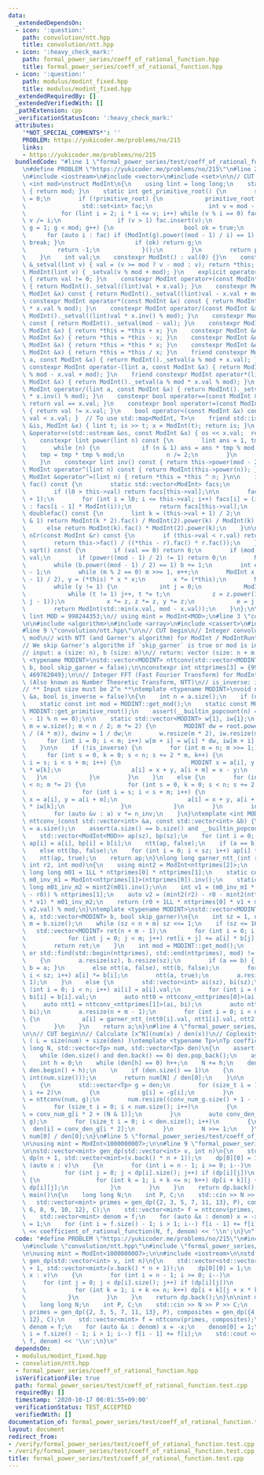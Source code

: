 ```yaml
---
data:
  _extendedDependsOn:
  - icon: ':question:'
    path: convolution/ntt.hpp
    title: convolution/ntt.hpp
  - icon: ':heavy_check_mark:'
    path: formal_power_series/coeff_of_rational_function.hpp
    title: formal_power_series/coeff_of_rational_function.hpp
  - icon: ':question:'
    path: modulus/modint_fixed.hpp
    title: modulus/modint_fixed.hpp
  _extendedRequiredBy: []
  _extendedVerifiedWith: []
  _pathExtension: cpp
  _verificationStatusIcon: ':heavy_check_mark:'
  attributes:
    '*NOT_SPECIAL_COMMENTS*': ''
    PROBLEM: https://yukicoder.me/problems/no/215
    links:
    - https://yukicoder.me/problems/no/215
  bundledCode: "#line 1 \"formal_power_series/test/coeff_of_rational_function.test.cpp\"\
    \n#define PROBLEM \"https://yukicoder.me/problems/no/215\"\n#line 2 \"modulus/modint_fixed.hpp\"\
    \n#include <iostream>\n#include <vector>\n#include <set>\n\n// CUT begin\ntemplate\
    \ <int mod>\nstruct ModInt\n{\n    using lint = long long;\n    static int get_mod()\
    \ { return mod; }\n    static int get_primitive_root() {\n        static int primitive_root\
    \ = 0;\n        if (!primitive_root) {\n            primitive_root = [&](){\n\
    \                std::set<int> fac;\n                int v = mod - 1;\n      \
    \          for (lint i = 2; i * i <= v; i++) while (v % i == 0) fac.insert(i),\
    \ v /= i;\n                if (v > 1) fac.insert(v);\n                for (int\
    \ g = 1; g < mod; g++) {\n                    bool ok = true;\n              \
    \      for (auto i : fac) if (ModInt(g).power((mod - 1) / i) == 1) { ok = false;\
    \ break; }\n                    if (ok) return g;\n                }\n       \
    \         return -1;\n            }();\n        }\n        return primitive_root;\n\
    \    }\n    int val;\n    constexpr ModInt() : val(0) {}\n    constexpr ModInt\
    \ &_setval(lint v) { val = (v >= mod ? v - mod : v); return *this; }\n    constexpr\
    \ ModInt(lint v) { _setval(v % mod + mod); }\n    explicit operator bool() const\
    \ { return val != 0; }\n    constexpr ModInt operator+(const ModInt &x) const\
    \ { return ModInt()._setval((lint)val + x.val); }\n    constexpr ModInt operator-(const\
    \ ModInt &x) const { return ModInt()._setval((lint)val - x.val + mod); }\n   \
    \ constexpr ModInt operator*(const ModInt &x) const { return ModInt()._setval((lint)val\
    \ * x.val % mod); }\n    constexpr ModInt operator/(const ModInt &x) const { return\
    \ ModInt()._setval((lint)val * x.inv() % mod); }\n    constexpr ModInt operator-()\
    \ const { return ModInt()._setval(mod - val); }\n    constexpr ModInt &operator+=(const\
    \ ModInt &x) { return *this = *this + x; }\n    constexpr ModInt &operator-=(const\
    \ ModInt &x) { return *this = *this - x; }\n    constexpr ModInt &operator*=(const\
    \ ModInt &x) { return *this = *this * x; }\n    constexpr ModInt &operator/=(const\
    \ ModInt &x) { return *this = *this / x; }\n    friend constexpr ModInt operator+(lint\
    \ a, const ModInt &x) { return ModInt()._setval(a % mod + x.val); }\n    friend\
    \ constexpr ModInt operator-(lint a, const ModInt &x) { return ModInt()._setval(a\
    \ % mod - x.val + mod); }\n    friend constexpr ModInt operator*(lint a, const\
    \ ModInt &x) { return ModInt()._setval(a % mod * x.val % mod); }\n    friend constexpr\
    \ ModInt operator/(lint a, const ModInt &x) { return ModInt()._setval(a % mod\
    \ * x.inv() % mod); }\n    constexpr bool operator==(const ModInt &x) const {\
    \ return val == x.val; }\n    constexpr bool operator!=(const ModInt &x) const\
    \ { return val != x.val; }\n    bool operator<(const ModInt &x) const { return\
    \ val < x.val; }  // To use std::map<ModInt, T>\n    friend std::istream &operator>>(std::istream\
    \ &is, ModInt &x) { lint t; is >> t; x = ModInt(t); return is; }\n    friend std::ostream\
    \ &operator<<(std::ostream &os, const ModInt &x) { os << x.val;  return os; }\n\
    \    constexpr lint power(lint n) const {\n        lint ans = 1, tmp = this->val;\n\
    \        while (n) {\n            if (n & 1) ans = ans * tmp % mod;\n        \
    \    tmp = tmp * tmp % mod;\n            n /= 2;\n        }\n        return ans;\n\
    \    }\n    constexpr lint inv() const { return this->power(mod - 2); }\n    constexpr\
    \ ModInt operator^(lint n) const { return ModInt(this->power(n)); }\n    constexpr\
    \ ModInt &operator^=(lint n) { return *this = *this ^ n; }\n\n    inline ModInt\
    \ fac() const {\n        static std::vector<ModInt> facs;\n        int l0 = facs.size();\n\
    \        if (l0 > this->val) return facs[this->val];\n\n        facs.resize(this->val\
    \ + 1);\n        for (int i = l0; i <= this->val; i++) facs[i] = (i == 0 ? ModInt(1)\
    \ : facs[i - 1] * ModInt(i));\n        return facs[this->val];\n    }\n\n    ModInt\
    \ doublefac() const {\n        lint k = (this->val + 1) / 2;\n        if (this->val\
    \ & 1) return ModInt(k * 2).fac() / ModInt(2).power(k) / ModInt(k).fac();\n  \
    \      else return ModInt(k).fac() * ModInt(2).power(k);\n    }\n\n    ModInt\
    \ nCr(const ModInt &r) const {\n        if (this->val < r.val) return ModInt(0);\n\
    \        return this->fac() / ((*this - r).fac() * r.fac());\n    }\n\n    ModInt\
    \ sqrt() const {\n        if (val == 0) return 0;\n        if (mod == 2) return\
    \ val;\n        if (power((mod - 1) / 2) != 1) return 0;\n        ModInt b = 1;\n\
    \        while (b.power((mod - 1) / 2) == 1) b += 1;\n        int e = 0, m = mod\
    \ - 1;\n        while (m % 2 == 0) m >>= 1, e++;\n        ModInt x = power((m\
    \ - 1) / 2), y = (*this) * x * x;\n        x *= (*this);\n        ModInt z = b.power(m);\n\
    \        while (y != 1) {\n            int j = 0;\n            ModInt t = y;\n\
    \            while (t != 1) j++, t *= t;\n            z = z.power(1LL << (e -\
    \ j - 1));\n            x *= z, z *= z, y *= z;\n            e = j;\n        }\n\
    \        return ModInt(std::min(x.val, mod - x.val));\n    }\n};\n\n// constexpr\
    \ lint MOD = 998244353;\n// using mint = ModInt<MOD>;\n#line 3 \"convolution/ntt.hpp\"\
    \n\n#include <algorithm>\n#include <array>\n#include <cassert>\n#include <tuple>\n\
    #line 9 \"convolution/ntt.hpp\"\n\n// CUT begin\n// Integer convolution for arbitrary\
    \ mod\n// with NTT (and Garner's algorithm) for ModInt / ModIntRuntime class.\n\
    // We skip Garner's algorithm if `skip_garner` is true or mod is in `nttprimes`.\n\
    // input: a (size: n), b (size: m)\n// return: vector (size: n + m - 1)\ntemplate\
    \ <typename MODINT>\nstd::vector<MODINT> nttconv(std::vector<MODINT> a, std::vector<MODINT>\
    \ b, bool skip_garner = false);\n\nconstexpr int nttprimes[3] = {998244353, 167772161,\
    \ 469762049};\n\n// Integer FFT (Fast Fourier Transform) for ModInt class\n//\
    \ (Also known as Number Theoretic Transform, NTT)\n// is_inverse: inverse transform\n\
    // ** Input size must be 2^n **\ntemplate <typename MODINT>\nvoid ntt(std::vector<MODINT>\
    \ &a, bool is_inverse = false)\n{\n    int n = a.size();\n    if (n == 1) return;\n\
    \    static const int mod = MODINT::get_mod();\n    static const MODINT root =\
    \ MODINT::get_primitive_root();\n    assert(__builtin_popcount(n) == 1 and (mod\
    \ - 1) % n == 0);\n\n    static std::vector<MODINT> w{1}, iw{1};\n    for (int\
    \ m = w.size(); m < n / 2; m *= 2) {\n        MODINT dw = root.power((mod - 1)\
    \ / (4 * m)), dwinv = 1 / dw;\n        w.resize(m * 2), iw.resize(m * 2);\n  \
    \      for (int i = 0; i < m; i++) w[m + i] = w[i] * dw, iw[m + i] = iw[i] * dwinv;\n\
    \    }\n\n    if (!is_inverse) {\n        for (int m = n; m >>= 1;) {\n      \
    \      for (int s = 0, k = 0; s < n; s += 2 * m, k++) {\n                for (int\
    \ i = s; i < s + m; i++) {\n                    MODINT x = a[i], y = a[i + m]\
    \ * w[k];\n                    a[i] = x + y, a[i + m] = x - y;\n             \
    \   }\n            }\n        }\n    }\n    else {\n        for (int m = 1; m\
    \ < n; m *= 2) {\n            for (int s = 0, k = 0; s < n; s += 2 * m, k++) {\n\
    \                for (int i = s; i < s + m; i++) {\n                    MODINT\
    \ x = a[i], y = a[i + m];\n                    a[i] = x + y, a[i + m] = (x - y)\
    \ * iw[k];\n                }\n            }\n        }\n        int n_inv = MODINT(n).inv();\n\
    \        for (auto &v : a) v *= n_inv;\n    }\n}\ntemplate <int MOD>\nstd::vector<ModInt<MOD>>\
    \ nttconv_(const std::vector<int> &a, const std::vector<int> &b) {\n    int sz\
    \ = a.size();\n    assert(a.size() == b.size() and __builtin_popcount(sz) == 1);\n\
    \    std::vector<ModInt<MOD>> ap(sz), bp(sz);\n    for (int i = 0; i < sz; i++)\
    \ ap[i] = a[i], bp[i] = b[i];\n    ntt(ap, false);\n    if (a == b) bp = ap;\n\
    \    else ntt(bp, false);\n    for (int i = 0; i < sz; i++) ap[i] *= bp[i];\n\
    \    ntt(ap, true);\n    return ap;\n}\nlong long garner_ntt_(int r0, int r1,\
    \ int r2, int mod)\n{\n    using mint2 = ModInt<nttprimes[2]>;\n    static const\
    \ long long m01 = 1LL * nttprimes[0] * nttprimes[1];\n    static const long long\
    \ m0_inv_m1 = ModInt<nttprimes[1]>(nttprimes[0]).inv();\n    static const long\
    \ long m01_inv_m2 = mint2(m01).inv();\n\n    int v1 = (m0_inv_m1 * (r1 + nttprimes[1]\
    \ - r0)) % nttprimes[1];\n    auto v2 = (mint2(r2) - r0 - mint2(nttprimes[0])\
    \ * v1) * m01_inv_m2;\n    return (r0 + 1LL * nttprimes[0] * v1 + m01 % mod *\
    \ v2.val) % mod;\n}\ntemplate <typename MODINT>\nstd::vector<MODINT> nttconv(std::vector<MODINT>\
    \ a, std::vector<MODINT> b, bool skip_garner)\n{\n    int sz = 1, n = a.size(),\
    \ m = b.size();\n    while (sz < n + m) sz <<= 1;\n    if (sz <= 16) {\n     \
    \   std::vector<MODINT> ret(n + m - 1);\n        for (int i = 0; i < n; i++) {\n\
    \            for (int j = 0; j < m; j++) ret[i + j] += a[i] * b[j];\n        }\n\
    \        return ret;\n    }\n    int mod = MODINT::get_mod();\n    if (skip_garner\
    \ or std::find(std::begin(nttprimes), std::end(nttprimes), mod) != std::end(nttprimes))\n\
    \    {\n        a.resize(sz), b.resize(sz);\n        if (a == b) { ntt(a, false);\
    \ b = a; }\n        else ntt(a, false), ntt(b, false);\n        for (int i = 0;\
    \ i < sz; i++) a[i] *= b[i];\n        ntt(a, true);\n        a.resize(n + m -\
    \ 1);\n    }\n    else {\n        std::vector<int> ai(sz), bi(sz);\n        for\
    \ (int i = 0; i < n; i++) ai[i] = a[i].val;\n        for (int i = 0; i < m; i++)\
    \ bi[i] = b[i].val;\n        auto ntt0 = nttconv_<nttprimes[0]>(ai, bi);\n   \
    \     auto ntt1 = nttconv_<nttprimes[1]>(ai, bi);\n        auto ntt2 = nttconv_<nttprimes[2]>(ai,\
    \ bi);\n        a.resize(n + m - 1);\n        for (int i = 0; i < n + m - 1; i++)\
    \ {\n            a[i] = garner_ntt_(ntt0[i].val, ntt1[i].val, ntt2[i].val, mod);\n\
    \        }\n    }\n    return a;\n}\n#line 4 \"formal_power_series/coeff_of_rational_function.hpp\"\
    \n\n// CUT begin\n// Calculate [x^N](num(x) / den(x))\n// Coplexity: O(LlgLlgN)\
    \ ( L = size(num) + size(den) )\ntemplate <typename Tp>\nTp coefficient_of_rational_function(long\
    \ long N, std::vector<Tp> num, std::vector<Tp> den)\n{\n    assert(N >= 0);\n\
    \    while (den.size() and den.back() == 0) den.pop_back();\n    assert(den.size());\n\
    \    int h = 0;\n    while (den[h] == 0) h++;\n    N += h;\n    den.erase(den.begin(),\
    \ den.begin() + h);\n    \n    if (den.size() == 1)\n    {\n        assert(N <\
    \ int(num.size()));\n        return num[N] / den[0];\n    }\n\n    while (N)\n\
    \    {\n        std::vector<Tp> g = den;\n        for (size_t i = 1; i < g.size();\
    \ i += 2)\n        {\n            g[i] = -g[i];\n        }\n        auto conv_num_g\
    \ = nttconv(num, g);\n        num.resize((conv_num_g.size() + 1 - (N & 1)) / 2);\n\
    \        for (size_t i = 0; i < num.size(); i++)\n        {\n            num[i]\
    \ = conv_num_g[i * 2 + (N & 1)];\n        }\n        auto conv_den_g = nttconv(den,\
    \ g);\n        for (size_t i = 0; i < den.size(); i++)\n        {\n          \
    \  den[i] = conv_den_g[i * 2];\n        }\n        N >>= 1;\n    }\n    return\
    \ num[0] / den[0];\n}\n#line 5 \"formal_power_series/test/coeff_of_rational_function.test.cpp\"\
    \n\nusing mint = ModInt<1000000007>;\n\n#line 9 \"formal_power_series/test/coeff_of_rational_function.test.cpp\"\
    \n\nstd::vector<mint> gen_dp(std::vector<int> v, int n)\n{\n    std::vector<std::vector<mint>>\
    \ dp(n + 1, std::vector<mint>(v.back() * n + 1));\n    dp[0][0] = 1;\n    for\
    \ (auto x : v)\n    {\n        for (int i = n - 1; i >= 0; i--)\n        {\n \
    \           for (int j = 0; j < dp[i].size(); j++) if (dp[i][j])\n           \
    \ {\n                for (int k = 1; i + k <= n; k++) dp[i + k][j + x * k] +=\
    \ dp[i][j];\n            }\n        }\n    }\n    return dp.back();\n}\n\nint\
    \ main()\n{\n    long long N;\n    int P, C;\n    std::cin >> N >> P >> C;\n \
    \   std::vector<mint> primes = gen_dp({2, 3, 5, 7, 11, 13}, P), composites = gen_dp({4,\
    \ 6, 8, 9, 10, 12}, C);\n    std::vector<mint> f = nttconv(primes, composites);\n\
    \    std::vector<mint> denom = f;\n    for (auto &x : denom) x = -x;\n    denom[0]\
    \ = 1;\n    for (int i = f.size() - 1; i > 1; i--) f[i - 1] += f[i];\n    std::cout\
    \ << coefficient_of_rational_function(N, f, denom) << '\\n';\n}\n"
  code: "#define PROBLEM \"https://yukicoder.me/problems/no/215\"\n#include \"modulus/modint_fixed.hpp\"\
    \n#include \"convolution/ntt.hpp\"\n#include \"formal_power_series/coeff_of_rational_function.hpp\"\
    \n\nusing mint = ModInt<1000000007>;\n\n#include <iostream>\n\nstd::vector<mint>\
    \ gen_dp(std::vector<int> v, int n)\n{\n    std::vector<std::vector<mint>> dp(n\
    \ + 1, std::vector<mint>(v.back() * n + 1));\n    dp[0][0] = 1;\n    for (auto\
    \ x : v)\n    {\n        for (int i = n - 1; i >= 0; i--)\n        {\n       \
    \     for (int j = 0; j < dp[i].size(); j++) if (dp[i][j])\n            {\n  \
    \              for (int k = 1; i + k <= n; k++) dp[i + k][j + x * k] += dp[i][j];\n\
    \            }\n        }\n    }\n    return dp.back();\n}\n\nint main()\n{\n\
    \    long long N;\n    int P, C;\n    std::cin >> N >> P >> C;\n    std::vector<mint>\
    \ primes = gen_dp({2, 3, 5, 7, 11, 13}, P), composites = gen_dp({4, 6, 8, 9, 10,\
    \ 12}, C);\n    std::vector<mint> f = nttconv(primes, composites);\n    std::vector<mint>\
    \ denom = f;\n    for (auto &x : denom) x = -x;\n    denom[0] = 1;\n    for (int\
    \ i = f.size() - 1; i > 1; i--) f[i - 1] += f[i];\n    std::cout << coefficient_of_rational_function(N,\
    \ f, denom) << '\\n';\n}\n"
  dependsOn:
  - modulus/modint_fixed.hpp
  - convolution/ntt.hpp
  - formal_power_series/coeff_of_rational_function.hpp
  isVerificationFile: true
  path: formal_power_series/test/coeff_of_rational_function.test.cpp
  requiredBy: []
  timestamp: '2020-10-17 00:01:55+09:00'
  verificationStatus: TEST_ACCEPTED
  verifiedWith: []
documentation_of: formal_power_series/test/coeff_of_rational_function.test.cpp
layout: document
redirect_from:
- /verify/formal_power_series/test/coeff_of_rational_function.test.cpp
- /verify/formal_power_series/test/coeff_of_rational_function.test.cpp.html
title: formal_power_series/test/coeff_of_rational_function.test.cpp
---
```

